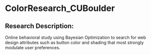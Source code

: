 # ColorResearch_CUBoulder

## Research Description:
Online behavioral study using Bayesian Optimization to search for web design attributes such as button color and shading that most strongly modulate user preferences.
